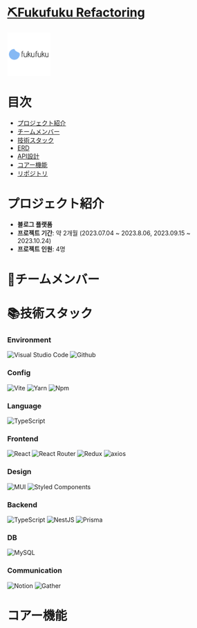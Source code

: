 # [⛏Fukufuku Refactoring]()

<div align="center" style="display:flex;">
    <img src="logo.png" width="100" alt="logo"/>
</div>

# 目次

- [プロジェクト紹介](#プロジェクト紹介)
- [チームメンバー](#👤チームメンバー)
- [技術スタック](#📚技術スタック)
- [ERD](#ERD)
- [API設計](#API設計)
- [コアー機能](#コアー機能)
- [リポジトリ](#リポジトリ)

# プロジェクト紹介

- **블로그 플랫폼**
- **프로젝트 기간**: 약 2개월 (2023.07.04 ~ 2023.8.06, 2023.09.15 ~ 2023.10.24)
- **프로젝트 인원**: 4명

# 👤チームメンバー

# 📚技術スタック

### Environment

![Visual Studio Code](https://img.shields.io/badge/Visual%20Studio%20Code-007ACC?style=for-the-badge&logo=Visual%20Studio%20Code&logoColor=white)
![Github](https://img.shields.io/badge/GitHub-181717?style=for-the-badge&logo=GitHub&logoColor=white)

### Config

![Vite](https://img.shields.io/badge/Vite-646CFF?style=for-the-badge&logo=Vite&logoColor=white)
![Yarn](https://img.shields.io/badge/Yarn-2C8EBB?style=for-the-badge&logo=Yarn&logoColor=white)
![Npm](https://img.shields.io/badge/Npm-CB3837?style=for-the-badge&logo=Npm&logoColor=white)

### Language
![TypeScript](https://img.shields.io/badge/TypeScript-3178C6?style=for-the-badge&logo=TypeScript&logoColor=white)

### Frontend

![React](https://img.shields.io/badge/React-61DAFB?style=for-the-badge&logo=React&logoColor=white)
![React Router](https://img.shields.io/badge/React%20Router-CA4245?style=for-the-badge&logo=React%20Router&logoColor=white)
![Redux](https://img.shields.io/badge/redux-764ABC?style=for-the-badge&logo=Redux&logoColor=white)
![axios](https://img.shields.io/badge/Axios-5A29E4?style=for-the-badge&logo=Axios&logoColor=white)

### Design

![MUI](https://img.shields.io/badge/MUI-0081CB?style=for-the-badge&logo=MUI&logoColor=white)
![Styled Components](https://img.shields.io/badge/Styled%20Components-DB7093?style=for-the-badge&logo=Styled%20Components&logoColor=white)

### Backend
![TypeScript](https://img.shields.io/badge/TypeScript-3178C6?style=for-the-badge&logo=TypeScript&logoColor=white)
![NestJS](https://img.shields.io/badge/NestJS-E0234E?style=for-the-badge&logo=NestJS&logoColor=white)
![Prisma](https://img.shields.io/badge/Prisma-2D3748?style=for-the-badge&logo=Prisma&logoColor=white)

### DB
![MySQL](https://img.shields.io/badge/mysql-%2300f.svg?style=for-the-badge&logo=mysql&logoColor=white)

### Communication

![Notion](https://img.shields.io/badge/Notion-000000?style=for-the-badge&logo=Notion&logoColor=white)
![Gather](https://img.shields.io/badge/Gather-FFC800?style=for-the-badge&logo=Gather&logoColor=white)

# コアー機能
